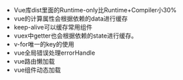 
- Vue库dist里面的Runtime-only比Runtime+Compiler小30%
- vue的计算属性会根据依赖的data进行缓存
- keep-alive可以缓存常用组件
- vuex中getter也会根据依赖的state进行缓存。
- v-for唯一的key的使用
- vue全局错误处理errorHandle
- vue路由懒加载
- vue组件动态加载


